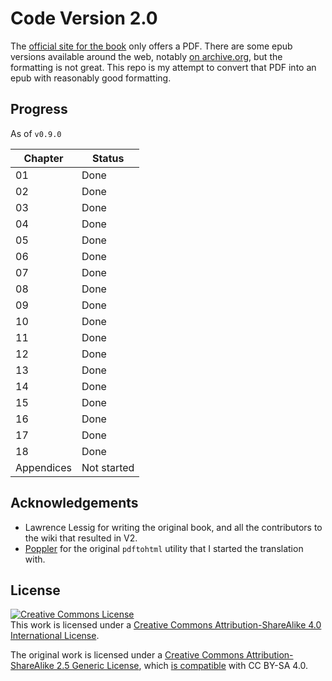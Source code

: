 # Code Version 2.0

The [official site for the book](codev2.cc/) only offers a PDF. There are some epub versions available around the web, notably [on archive.org](https://archive.org/details/Code2.0/), but the formatting is not great. This repo is my attempt to convert that PDF into an epub with reasonably good formatting. 

## Progress

As of `v0.9.0`

| Chapter | Status |
| ------- | ------ |
| 01 | Done |
| 02 | Done |
| 03 | Done |
| 04 | Done |
| 05 | Done |
| 06 | Done |
| 07 | Done |
| 08 | Done |
| 09 | Done |
| 10 | Done |
| 11 | Done |
| 12 | Done |
| 13 | Done |
| 14 | Done |
| 15 | Done |
| 16 | Done |
| 17 | Done |
| 18 | Done |
| Appendices | Not started |

## Acknowledgements

- Lawrence Lessig for writing the original book, and all the contributors to the wiki that resulted in V2.
- [Poppler](https://poppler.freedesktop.org/) for the original `pdftohtml` utility that I started the translation with.

## License

<a rel="license" href="http://creativecommons.org/licenses/by-sa/4.0/"><img alt="Creative Commons License" style="border-width:0" src="https://i.creativecommons.org/l/by-sa/4.0/88x31.png" /></a><br />This work is licensed under a <a rel="license" href="http://creativecommons.org/licenses/by-sa/4.0/">Creative Commons Attribution-ShareAlike 4.0 International License</a>.

The original work is licensed under a <a rel="license" href="http://creativecommons.org/licenses/by-sa/2.5/">Creative Commons Attribution-ShareAlike 2.5 Generic License</a>, which [is compatible](https://creativecommons.org/share-your-work/licensing-considerations/compatible-licenses) with CC BY-SA 4.0.

